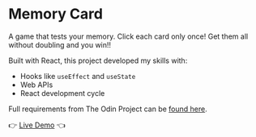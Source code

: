 # Memory Card

A game that tests your memory. Click each card only once! Get them all without doubling and you win!!

Built with React, this project developed my skills with:

- Hooks like `useEffect` and `useState`
- Web APIs
- React development cycle

Full requirements from The Odin Project can be [found here](https://www.theodinproject.com/lessons/node-path-react-new-memory-card).

👉 [Live Demo](#) 👈
